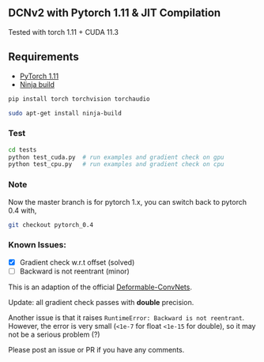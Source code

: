 ## DCNv2 with Pytorch 1.11 & JIT Compilation
Tested with torch 1.11 + CUDA 11.3

## Requirements
- [PyTorch 1.11](https://pytorch.org/get-started/locally/)
- [Ninja build](https://ninja-build.org)

```bash
pip install torch torchvision torchaudio

sudo apt-get install ninja-build
```

### Test
```bash
cd tests
python test_cuda.py  # run examples and gradient check on gpu
python test_cpu.py   # run examples and gradient check on cpu 
```
### Note
Now the master branch is for pytorch 1.x, you can switch back to pytorch 0.4 with,
```bash
git checkout pytorch_0.4
```

### Known Issues:
- [x] Gradient check w.r.t offset (solved)
- [ ] Backward is not reentrant (minor)

This is an adaption of the official [Deformable-ConvNets](https://github.com/msracver/Deformable-ConvNets/tree/master/DCNv2_op).

Update: all gradient check passes with **double** precision. 

Another issue is that it raises `RuntimeError: Backward is not reentrant`. However, the error is very small (`<1e-7` for 
float `<1e-15` for double), 
so it may not be a serious problem (?)

Please post an issue or PR if you have any comments.

